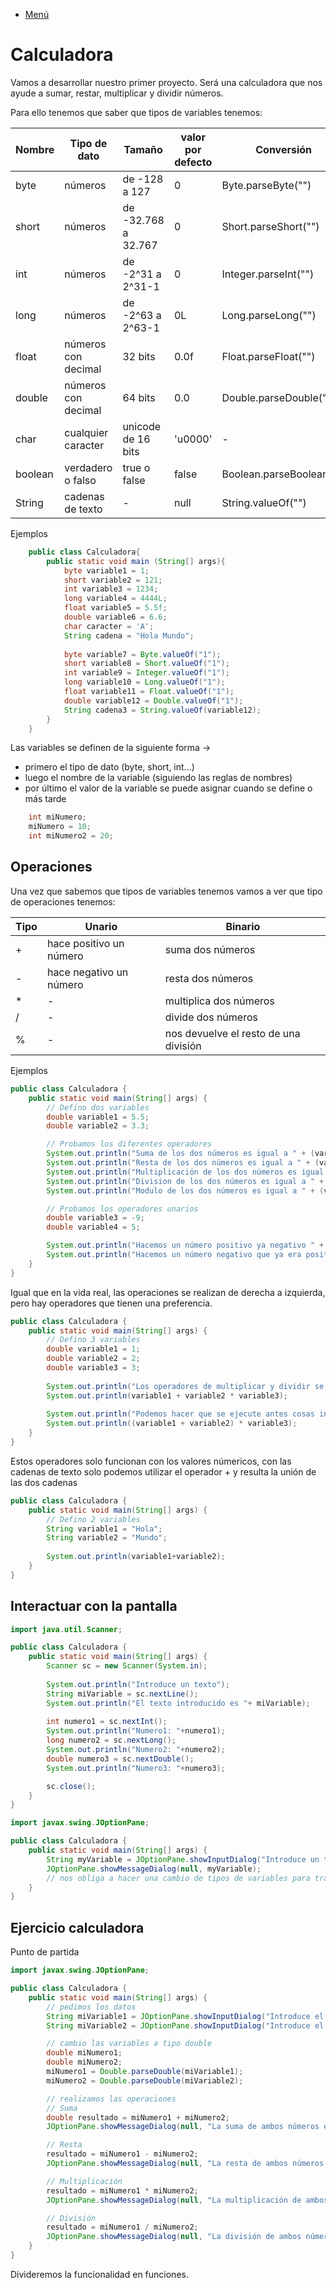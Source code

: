 - [Menú](../README.md)

# Calculadora

Vamos a desarrollar nuestro primer proyecto. Será una calculadora que nos ayude a sumar, restar, multiplicar y dividir números.

Para ello tenemos que saber que tipos de variables tenemos:

| Nombre| Tipo de dato| Tamaño | valor por defecto| Conversión |
| --- | --- | --- | --- | --- |
| byte | números | de -128 a 127  | 0 | Byte.parseByte("") |
| short | números | de -32.768 a 32.767 | 0 | Short.parseShort("") |
| int | números | de -2^31 a 2^31-1 | 0 | Integer.parseInt("") |
| long | números | de -2^63 a 2^63-1 | 0L | Long.parseLong("") |
| float | números con decimal | 32 bits | 0.0f | Float.parseFloat("") |
| double | números con decimal | 64 bits | 0.0 | Double.parseDouble("")|
| char | cualquier caracter | unicode de 16 bits | 'u0000' | - |
| boolean | verdadero o falso | true o false | false | Boolean.parseBoolean("") |
| String | cadenas de texto | - | null | String.valueOf("") |

Ejemplos

````java
    public class Calculadora{
        public static void main (String[] args){
            byte variable1 = 1;
            short variable2 = 121;
            int variable3 = 1234;
            long variable4 = 4444L;
            float variable5 = 5.5f;
            double variable6 = 6.6;
            char caracter = 'A';
            String cadena = "Hola Mundo";
            
            byte variable7 = Byte.valueOf("1");
            short variable8 = Short.valueOf("1");
            int variable9 = Integer.valueOf("1");
            long variable10 = Long.valueOf("1");
            float variable11 = Float.valueOf("1");
            double variable12 = Double.valueOf("1");
            String cadena3 = String.valueOf(variable12);
        }
    }
````

Las variables se definen de la siguiente forma ->

- primero el tipo de dato (byte, short, int...)
- luego el nombre de la variable (siguiendo las reglas de nombres)
- por último el valor de la variable se puede asignar cuando se define o más tarde

````java
    int miNumero;
    miNumero = 10;
    int miNumero2 = 20;
````

## Operaciones

Una vez que sabemos que tipos de variables tenemos vamos a ver que tipo de operaciones tenemos:

| Tipo| Unario| Binario |
| --- | --- | --- |
| + | hace positivo un número | suma dos números |
| - | hace negativo un número | resta dos números |
| * | - | multiplica dos números |
| / | - | divide dos números |
| % | -| nos devuelve el resto de una división |

Ejemplos

````java
public class Calculadora {
	public static void main(String[] args) {
		// Defino dos variables
		double variable1 = 5.5;
		double variable2 = 3.3;

		// Probamos los diferentes operadores
		System.out.println("Suma de los dos números es igual a " + (variable1 + variable2));
		System.out.println("Resta de los dos números es igual a " + (variable1 - variable2));
		System.out.println("Multiplicación de los dos números es igual a " + (variable1 * variable2));
		System.out.println("Division de los dos números es igual a " + (variable1 / variable2));
		System.out.println("Modulo de los dos números es igual a " + (variable1 % variable2));

		// Probamos los operadores unarios
		double variable3 = -9;
		double variable4 = 5;

		System.out.println("Hacemos un número positivo ya negativo " + (-variable3));
		System.out.println("Hacemos un número negativo que ya era positivo " + (-variable4));
	}
}
````

Igual que en la vida real, las operaciones se realizan de derecha a izquierda, pero hay operadores que tienen una preferencia.

````java
public class Calculadora {
	public static void main(String[] args) {
		// Defino 3 variables
		double variable1 = 1;
		double variable2 = 2;
		double variable3 = 3;
		
		System.out.println("Los operadores de multiplicar y dividir se ejecutan antes que los de sumar y restar");
		System.out.println(variable1 + variable2 * variable3);
		
		System.out.println("Podemos hacer que se ejecute antes cosas incluyendolos entre paréntesis");
		System.out.println((variable1 + variable2) * variable3);
	}
}
````

Estos operadores solo funcionan con los valores númericos, con las cadenas de texto solo podemos utilizar el operador + y resulta la unión de las dos cadenas

````java
public class Calculadora {
	public static void main(String[] args) {
		// Defino 2 variables
		String variable1 = "Hola";
		String variable2 = "Mundo";
		
		System.out.println(variable1+variable2);
	}	
}
````

## Interactuar con la pantalla

````java
import java.util.Scanner;

public class Calculadora {
	public static void main(String[] args) {
        Scanner sc = new Scanner(System.in);
       
        System.out.println("Introduce un texto");  
        String miVariable = sc.nextLine(); 
        System.out.println("El texto introducido es "+ miVariable);
        
        int numero1 = sc.nextInt();
        System.out.println("Numero1: "+numero1);
        long numero2 = sc.nextLong();
        System.out.println("Numero2: "+numero2);
        double numero3 = sc.nextDouble();
        System.out.println("Numero3: "+numero3);

        sc.close();
	}	
}
````

````java
import javax.swing.JOptionPane;

public class Calculadora {
	public static void main(String[] args) {
		String myVariable = JOptionPane.showInputDialog("Introduce un texto");
		JOptionPane.showMessageDialog(null, myVariable);
        // nos obliga a hacer una cambio de tipos de variables para trabajar con números
	}	
}
````

## Ejercicio calculadora

Punto de partida 

````java
import javax.swing.JOptionPane;

public class Calculadora {
	public static void main(String[] args) {
		// pedimos los datos
		String miVariable1 = JOptionPane.showInputDialog("Introduce el primer número");
		String miVariable2 = JOptionPane.showInputDialog("Introduce el segundo número");

		// cambio las variables a tipo double
		double miNumero1;
		double miNumero2;
		miNumero1 = Double.parseDouble(miVariable1);
		miNumero2 = Double.parseDouble(miVariable2);

		// realizamos las operaciones
		// Suma
		double resultado = miNumero1 + miNumero2;
		JOptionPane.showMessageDialog(null, "La suma de ambos números es " + resultado);

		// Resta
		resultado = miNumero1 - miNumero2;
		JOptionPane.showMessageDialog(null, "La resta de ambos números es " + resultado);

		// Multiplicación
		resultado = miNumero1 * miNumero2;
		JOptionPane.showMessageDialog(null, "La multiplicación de ambos números es " + resultado);

		// División
		resultado = miNumero1 / miNumero2;
		JOptionPane.showMessageDialog(null, "La división de ambos números es " + resultado);
	}
}
````

Divideremos la funcionalidad en funciones.